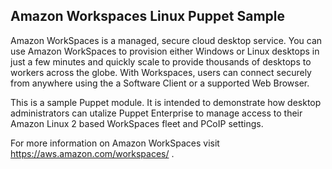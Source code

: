 ## Amazon Workspaces Linux Puppet Sample

Amazon WorkSpaces is a managed, secure cloud desktop service. You can use Amazon WorkSpaces to provision either Windows or Linux desktops in just a few minutes and quickly scale to provide thousands of desktops to workers across the globe. With Workspaces, users can connect securely from anywhere using the a Software Client or a supported Web Browser. 

This is a sample Puppet module. It is intended to demonstrate how desktop administrators can utalize Puppet Enterprise to manage access to their Amazon Linux 2 based WorkSpaces fleet and PCoIP settings.

For more information on Amazon WorkSpaces visit https://aws.amazon.com/workspaces/ . 